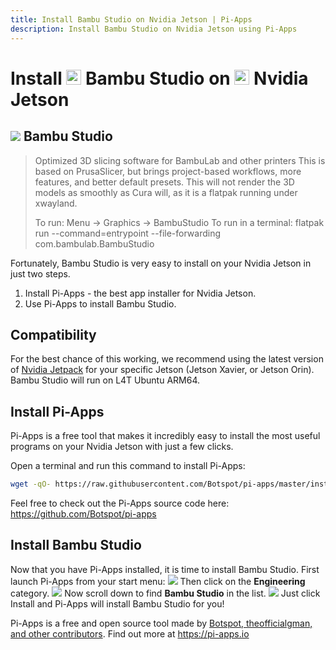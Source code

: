```yaml
---
title: Install Bambu Studio on Nvidia Jetson | Pi-Apps
description: Install Bambu Studio on Nvidia Jetson using Pi-Apps
---
```

<div class="simple-install-content content">

# Install <img src="/img/app-icons/Bambu Studio/icon-64.png" height=24> Bambu Studio on <img src=/img/other-icons/nvidia-icon.svg height=24> Nvidia Jetson

## <img src="/img/app-icons/Bambu Studio/icon-64.png"> Bambu Studio
> Optimized 3D slicing software for BambuLab and other printers
> This is based on PrusaSlicer, but brings project-based workflows, more features, and better default presets.
> This will not render the 3D models as smoothly as Cura will, as it is a flatpak running under xwayland.
> 
> To run: Menu -> Graphics -> BambuStudio
> To run in a terminal: flatpak run  --command=entrypoint --file-forwarding com.bambulab.BambuStudio

Fortunately, Bambu Studio is very easy to install on your Nvidia Jetson in just two steps.
1. Install Pi-Apps - the best app installer for Nvidia Jetson.
2. Use Pi-Apps to install Bambu Studio.
</div>
<div class="simple-install-content content">

## Compatibility
For the best chance of this working, we recommend using the latest version of [Nvidia Jetpack](https://developer.nvidia.com/embedded/jetpack-archive) for your specific Jetson (Jetson Xavier, or Jetson Orin).
Bambu Studio will run on L4T Ubuntu ARM64.
</div>
<div class="simple-install-content content">

## Install Pi-Apps

Pi-Apps is a free tool that makes it incredibly easy to install the most useful programs on your Nvidia Jetson with just a few clicks.

Open a terminal and run this command to install Pi-Apps:
```bash
wget -qO- https://raw.githubusercontent.com/Botspot/pi-apps/master/install | bash
```
Feel free to check out the Pi-Apps source code here: https://github.com/Botspot/pi-apps
</div>
<div class="simple-install-content content">

## Install Bambu Studio

Now that you have Pi-Apps installed, it is time to install Bambu Studio.
First launch Pi-Apps from your start menu:
<img src="/img/start-menu.png">
Then click on the <b>Engineering</b> category.
<img src="/img/category-selections/Engineering.png">
Now scroll down to find <b>Bambu Studio</b> in the list.
<img src="/img/app-icons/Bambu Studio/app-selection.png">
Just click Install and Pi-Apps will install Bambu Studio for you!
</div>
<div class="simple-install-content content">

Pi-Apps is a free and open source tool made by [Botspot, theofficialgman, and other contributors](/about/#contributors). Find out more at https://pi-apps.io
</div>
